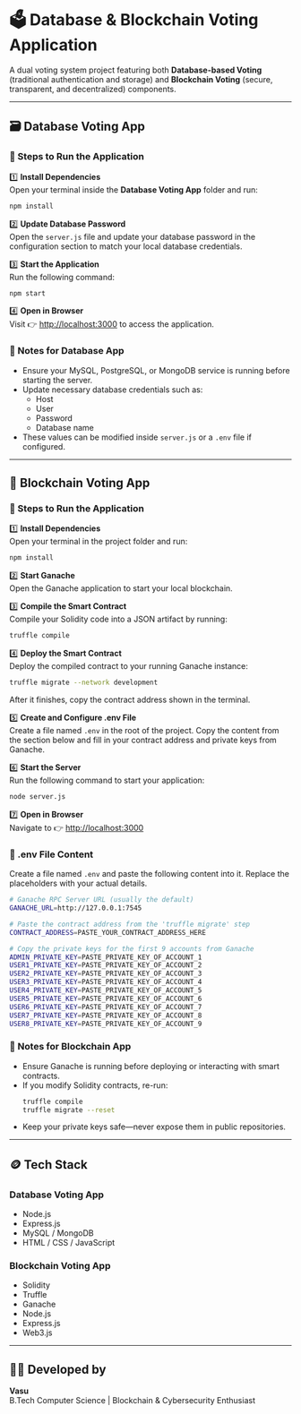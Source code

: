 # 🗳️ Database & Blockchain Voting Application

A dual voting system project featuring both **Database-based Voting** (traditional authentication and storage) and **Blockchain Voting** (secure, transparent, and decentralized) components.

---

## 🗃️ Database Voting App

### 🚀 Steps to Run the Application

1️⃣ **Install Dependencies**  
Open your terminal inside the **Database Voting App** folder and run:
```bash
npm install
```

2️⃣ **Update Database Password**  
Open the `server.js` file and update your database password in the configuration section to match your local database credentials.

3️⃣ **Start the Application**  
Run the following command:
```bash
npm start
```

4️⃣ **Open in Browser**  
Visit 👉 [http://localhost:3000](http://localhost:3000) to access the application.

### 🧠 Notes for Database App
- Ensure your MySQL, PostgreSQL, or MongoDB service is running before starting the server.
- Update necessary database credentials such as:
  - Host
  - User
  - Password
  - Database name
- These values can be modified inside `server.js` or a `.env` file if configured.

---

## 🧱 Blockchain Voting App

### 🚀 Steps to Run the Application

1️⃣ **Install Dependencies**  
Open your terminal in the project folder and run:
```bash
npm install
```

2️⃣ **Start Ganache**  
Open the Ganache application to start your local blockchain.

3️⃣ **Compile the Smart Contract**  
Compile your Solidity code into a JSON artifact by running:
```bash
truffle compile
```

4️⃣ **Deploy the Smart Contract**  
Deploy the compiled contract to your running Ganache instance:
```bash
truffle migrate --network development
```
After it finishes, copy the contract address shown in the terminal.

5️⃣ **Create and Configure .env File**  
Create a file named `.env` in the root of the project. Copy the content from the section below and fill in your contract address and private keys from Ganache.

6️⃣ **Start the Server**  
Run the following command to start your application:
```bash
node server.js
```

7️⃣ **Open in Browser**  
Navigate to 👉 [http://localhost:3000](http://localhost:3000)

### 🧩 .env File Content
Create a file named `.env` and paste the following content into it. Replace the placeholders with your actual details.
```bash
# Ganache RPC Server URL (usually the default)
GANACHE_URL=http://127.0.0.1:7545

# Paste the contract address from the 'truffle migrate' step
CONTRACT_ADDRESS=PASTE_YOUR_CONTRACT_ADDRESS_HERE

# Copy the private keys for the first 9 accounts from Ganache
ADMIN_PRIVATE_KEY=PASTE_PRIVATE_KEY_OF_ACCOUNT_1
USER1_PRIVATE_KEY=PASTE_PRIVATE_KEY_OF_ACCOUNT_2
USER2_PRIVATE_KEY=PASTE_PRIVATE_KEY_OF_ACCOUNT_3
USER3_PRIVATE_KEY=PASTE_PRIVATE_KEY_OF_ACCOUNT_4
USER4_PRIVATE_KEY=PASTE_PRIVATE_KEY_OF_ACCOUNT_5
USER5_PRIVATE_KEY=PASTE_PRIVATE_KEY_OF_ACCOUNT_6
USER6_PRIVATE_KEY=PASTE_PRIVATE_KEY_OF_ACCOUNT_7
USER7_PRIVATE_KEY=PASTE_PRIVATE_KEY_OF_ACCOUNT_8
USER8_PRIVATE_KEY=PASTE_PRIVATE_KEY_OF_ACCOUNT_9
```

### 🧠 Notes for Blockchain App
- Ensure Ganache is running before deploying or interacting with smart contracts.
- If you modify Solidity contracts, re-run:
  ```bash
  truffle compile
  truffle migrate --reset
  ```
- Keep your private keys safe—never expose them in public repositories.

---

## 🪙 Tech Stack

### Database Voting App
- Node.js
- Express.js
- MySQL / MongoDB
- HTML / CSS / JavaScript

### Blockchain Voting App
- Solidity
- Truffle
- Ganache
- Node.js
- Express.js
- Web3.js

---

## 👨‍💻 Developed by
**Vasu**  
B.Tech Computer Science | Blockchain & Cybersecurity Enthusiast
